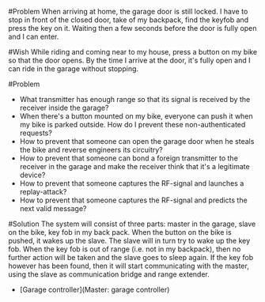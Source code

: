 #Problem
When arriving at home, the garage door is still locked.  I have to stop in front of the closed door, take of my backpack, find the keyfob and press the key on it.  Waiting then a few seconds before the door is fully open and I can enter.

#Wish
While riding and coming near to my house, press a button on my bike so that the door opens.  By the time I arrive at the door, it's fully open and I can ride in the garage without stopping.

#Problem
* What transmitter has enough range so that its signal is received by the receiver inside the garage?
* When there's a button mounted on my bike, everyone can push it when my bike is parked outside.  How do I prevent these non-authenticated requests?
* How to prevent that someone can open the garage door when he steals the bike and reverse engineers its circuitry?
* How to prevent that someone can bond a foreign transmitter to the receiver in the garage and make the receiver think that it's a legitimate device?
* How to prevent that someone captures the RF-signal and launches a replay-attack?
* How to prevent that someone captures the RF-signal and predicts the next valid message?

#Solution
The system will consist of three parts: master in the garage, slave on the bike, key fob in my back pack.
When the button on the bike is pushed, it wakes up the slave.  The slave will in turn try to wake up the key fob.  When the key fob is out of range (i.e. not in my backpack), then no further action will be taken and the slave goes to sleep again.  If the key fob however has been found, then it will start communicating with the master, using the slave as communication bridge and range extender.

* [Garage controller](Master: garage controller)


